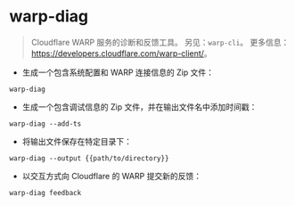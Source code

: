 # warp-diag

> Cloudflare WARP 服务的诊断和反馈工具。
> 另见：`warp-cli`。
> 更多信息：<https://developers.cloudflare.com/warp-client/>。

- 生成一个包含系统配置和 WARP 连接信息的 Zip 文件：

`warp-diag`

- 生成一个包含调试信息的 Zip 文件，并在输出文件名中添加时间戳：

`warp-diag --add-ts`

- 将输出文件保存在特定目录下：

`warp-diag --output {{path/to/directory}}`

- 以交互方式向 Cloudflare 的 WARP 提交新的反馈：

`warp-diag feedback`